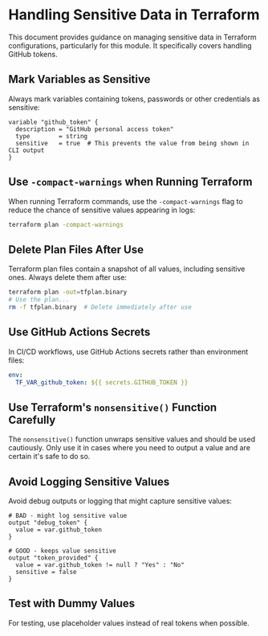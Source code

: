 # Handling Sensitive Data in Terraform

This document provides guidance on managing sensitive data in Terraform configurations, particularly for this module.
It specifically covers handling GitHub tokens.

## Mark Variables as Sensitive

Always mark variables containing tokens, passwords or other credentials as sensitive:

```hcl
variable "github_token" {
  description = "GitHub personal access token"
  type        = string
  sensitive   = true  # This prevents the value from being shown in CLI output
}
```

## Use `-compact-warnings` when Running Terraform

When running Terraform commands, use the `-compact-warnings` flag to reduce the chance of sensitive values appearing in logs:

```bash
terraform plan -compact-warnings
```

## Delete Plan Files After Use

Terraform plan files contain a snapshot of all values, including sensitive ones. Always delete them after use:

```bash
terraform plan -out=tfplan.binary
# Use the plan...
rm -f tfplan.binary  # Delete immediately after use
```

## Use GitHub Actions Secrets

In CI/CD workflows, use GitHub Actions secrets rather than environment files:

```yaml
env:
  TF_VAR_github_token: ${{ secrets.GITHUB_TOKEN }}
```

## Use Terraform's `nonsensitive()` Function Carefully

The `nonsensitive()` function unwraps sensitive values and should be used cautiously.
Only use it in cases where you need to output a value and are certain it's safe to do so.

## Avoid Logging Sensitive Values

Avoid debug outputs or logging that might capture sensitive values:

```hcl
# BAD - might log sensitive value
output "debug_token" {
  value = var.github_token
}

# GOOD - keeps value sensitive
output "token_provided" {
  value = var.github_token != null ? "Yes" : "No"
  sensitive = false
}
```

## Test with Dummy Values

For testing, use placeholder values instead of real tokens when possible.
